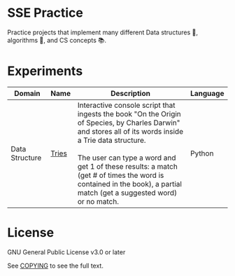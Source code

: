 # SSE Practice

Practice projects that implement many different Data structures 🌳, algorithms 🔮, and CS concepts 📚.

# Experiments

|Domain |Name | Description | Language |
|--|--|--|--|
|Data Structure|[Tries](./tries/find.py)| Interactive console script that ingests the book "On the Origin of Species, by Charles Darwin" and stores all of its words inside a Trie data structure. <br><br>The user can type a word and get 1 of these results: a match (get # of times the word is contained in the book), a partial match (get a suggested word) or no match.| Python |

# License
GNU General Public License v3.0 or later

See [COPYING](../COPYING) to see the full text.
